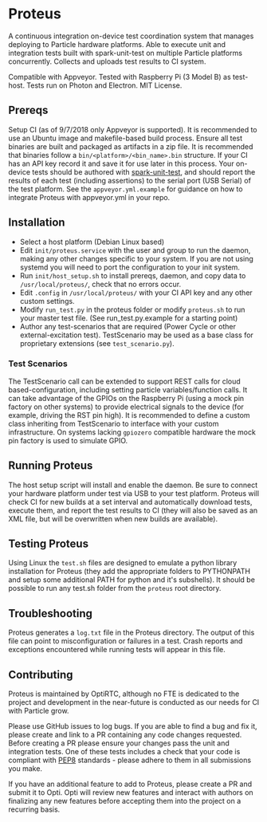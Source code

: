 # Proteus
A continuous integration on-device test coordination system that manages deploying to Particle hardware platforms.
Able to execute unit and integration tests built with spark-unit-test on multiple Particle platforms concurrently.
Collects and uploads test results to CI system.

Compatible with Appveyor. Tested with Raspberry Pi (3 Model B) as test-host.
Tests run on Photon and Electron.
MIT License.

## Prereqs
Setup CI (as of 9/7/2018 only Appveyor is supported). It is recommended to use an Ubuntu image and makefile-based build process.
Ensure all test binaries are built and packaged as artifacts in a zip file.
It is recommended that binaries follow a `bin/<platform>/<bin_name>.bin` structure. If your CI has an API key record it and save it for use later in this process.
Your on-device tests should be authored with [spark-unit-test](https://github.com/m-mcgowan/spark-unit-test), and should report the results of each test (including assertions) to the serial port (USB Serial) of the test platform.
See the `appveyor.yml.example` for guidance on how to integrate Proteus with appveyor.yml in your repo.

## Installation
- Select a host platform (Debian Linux based)
- Edit `init/proteus.service` with the user and group to run the daemon, making any other changes specific to your system. If you are not using systemd you will need to port the configuration to your init system.
- Run `init/host_setup.sh` to install prereqs, daemon, and copy data to `/usr/local/proteus/`, check that no errors occur.
- Edit `.config` in `/usr/local/proteus/` with your CI API key and any other custom settings.
- Modify `run_test.py` in the proteus folder or modify `proteus.sh` to run your master test file. (See run_test.py.example for a starting point)
- Author any test-scenarios that are required (Power Cycle or other external-excitation test). TestScenario may be used as a base class for proprietary extensions (see `test_scenario.py`). 

### Test Scenarios
The TestScenario call can be extended to support REST calls for cloud based-configuration, including setting particle variables/function calls. It can take advantage of the GPIOs on the Raspberry Pi (using a mock pin factory on other systems) to provide electrical signals to the device (for example, driving the RST pin high). It is recommended to define a custom class inheriting from TestScenario to interface with your custom infrastructure. On systems lacking `gpiozero` compatible hardware the mock pin factory is used to simulate GPIO.

## Running Proteus
The host setup script will install and enable the daemon. Be sure to connect your hardware platform under test via USB to your test platform. Proteus will check CI for new builds at a set interval and automatically download tests, execute them, and report the test results to CI (they will also be saved as an XML file, but will be overwritten when new builds are available).

## Testing Proteus
Using Linux the `test.sh` files are designed to emulate a python library installation for Proteus (they add the appropriate folders to PYTHONPATH and setup some additional PATH for python and it's subshells). It should be possible to run any test.sh folder from the `proteus` root directory.

## Troubleshooting
Proteus generates a `log.txt` file in the Proteus directory. The output of this file can point to misconfiguration or failures in a test. Crash reports and exceptions encountered while running tests will appear in this file.

## Contributing
Proteus is maintained by OptiRTC, although no FTE is dedicated to the project and development in the near-future is conducted as our needs for CI with Particle grow. 

Please use GitHub issues to log bugs. If you are able to find a bug and fix it, please create and link to a PR containing any code changes requested. Before creating a PR please ensure your changes pass the unit and integration tests. One of these tests includes a check that your code is compliant with [PEP8](https://www.python.org/dev/peps/pep-0008/) standards - please adhere to them in all submissions you make.

If you have an additional feature to add to Proteus, please create a PR and submit it to Opti. Opti will review new features and interact with authors on finalizing any new features before accepting them into the project on a recurring basis.
